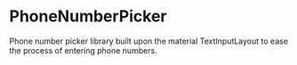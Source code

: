 # PhoneNumberPicker
Phone number picker library built upon the material TextInputLayout to ease the process of entering phone numbers.
